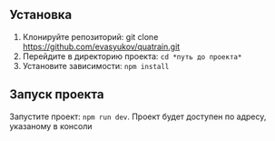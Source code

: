 ## Установка
1. Клонируйте репозиторий: git clone https://github.com/evasyukov/quatrain.git
2. Перейдите в директорию проекта: `cd *путь до проекта*`
3. Установите зависимости: `npm install`

## Запуск проекта
Запустите проект: `npm run dev`. Проект будет доступен по адресу, указаному в консоли

